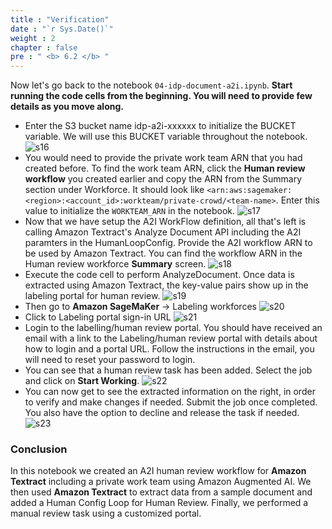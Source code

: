 ```yaml
---
title : "Verification"
date : "`r Sys.Date()`"
weight : 2
chapter : false
pre : " <b> 6.2 </b> "
---
```

Now let's go back to the notebook `04-idp-document-a2i.ipynb`. **Start running the code cells from the beginning. You will need to provide few details as you move along.**
- Enter the S3 bucket name idp-a2i-xxxxxx to initialize the BUCKET variable. We will use this BUCKET variable throughout the notebook.
    ![s16](/images/6/s16.png)
- You would need to provide the private work team ARN that you had created before. To find the work team ARN, click the **Human review workflow** you created earlier and copy the ARN from the Summary section under Workforce. It should look like `<arn:aws:sagemaker:<region>:<account_id>:workteam/private-crowd/<team-name>`. Enter this value to initialize the `WORKTEAM_ARN` in the notebook.
    ![s17](/images/6/s17.png)
- Now that we have setup the A2I WorkFlow definition, all that's left is calling Amazon Textract's Analyze Document API including the A2I paramters in the HumanLoopConfig. Provide the A2I workflow ARN to be used by Amazon Textract. You can find the workflow ARN in the Human review workforce **Summary** screen.
    ![s18](/images/6/s18.png)
- Execute the code cell to perform AnalyzeDocument. Once data is extracted using Amazon Textract, the key-value pairs show up in the labeling portal for human review.
    ![s19](/images/6/s19.png)
- Then go to **Amazon SageMaKer** -> Labeling workforces
    ![s20](/images/6/s20.png)
- Click to Labeling portal sign-in URL
    ![s21](/images/6/s21.png)
- Login to the labelling/human review portal. You should have received an email with a link to the Labeling/human review portal with details about how to login and a portal URL. Follow the instructions in the email, you will need to reset your password to login.
- You can see that a human review task has been added. Select the job and click on **Start Working**.
    ![s22](/images/6/s22.png)
- You can now get to see the extracted information on the right, in order to verify and make changes if needed. Submit the job once completed. You also have the option to decline and release the task if needed.
    ![s23](/images/6/s23.png)

### Conclusion
In this notebook we created an A2I human review workflow for **Amazon Textract** including a private work team using Amazon Augmented AI. We then used **Amazon Textract** to extract data from a sample document and added a Human Config Loop for Human Review. Finally, we performed a manual review task using a customized portal.
